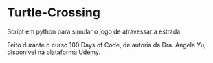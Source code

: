 # Turtle-Crossing
Script em python para simular o jogo de atravessar a estrada.

Feito durante o curso 100 Days of Code, de autoria da Dra. Angela Yu, disponível na plataforma Udemy.
